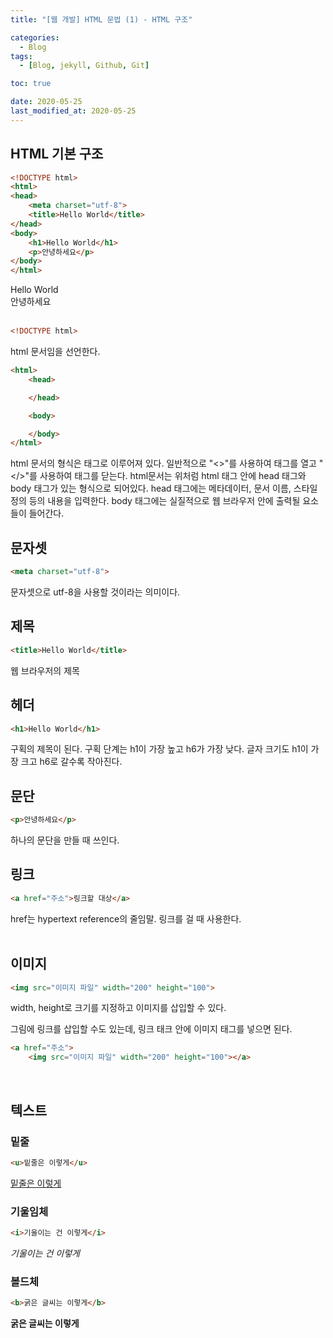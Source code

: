 ```yaml
---
title: "[웹 개발] HTML 문법 (1) - HTML 구조"

categories:
  - Blog
tags:
  - [Blog, jekyll, Github, Git]

toc: true

date: 2020-05-25
last_modified_at: 2020-05-25
---
```


## HTML 기본 구조
```html
<!DOCTYPE html>
<html>
<head>
    <meta charset="utf-8">
    <title>Hello World</title>
</head>
<body>
    <h1>Hello World</h1>
    <p>안녕하세요</p>
</body>
</html>
```

Hello World  
안녕하세요
<br><br>


```html
<!DOCTYPE html>
```
html 문서임을 선언한다.  <br>

```html
<html>
    <head>

    </head>

    <body>

    </body>
</html>
```
html 문서의 형식은 태그로 이루어져 있다. 일반적으로 "<>"를 사용하여 태그를 열고 "</>"를 사용하여 태그를 닫는다. html문서는 위처럼 html 태그 안에 head 태그와 body 태그가 있는 형식으로 되어있다. head 태그에는 메타데이터, 문서 이름, 스타일 정의 등의 내용을 입력한다. body 태그에는 실질적으로 웹 브라우저 안에 출력될 요소들이 들어간다.  <br>

## 문자셋
```html
<meta charset="utf-8">
```
문자셋으로 utf-8을 사용할 것이라는 의미이다.  <br>

## 제목
```html
<title>Hello World</title>
```
웹 브라우저의 제목  <br>

## 헤더
```html
<h1>Hello World</h1>
```
구획의 제목이 된다. 구획 단계는 h1이 가장 높고 h6가 가장 낮다. 글자 크기도 h1이 가장 크고 h6로 갈수록 작아진다.<br>

## 문단
```html
<p>안녕하세요</p>
```
하나의 문단을 만들 때 쓰인다.  <br>
## 링크
```html
<a href="주소">링크할 대상</a>
```
href는 hypertext reference의 줄임말. 링크를 걸 때 사용한다.  
<br>

## 이미지
```html
<img src="이미지 파일" width="200" height="100">
```
width, height로 크기를 지정하고 이미지를 삽입할 수 있다.  

그림에 링크를 삽입할 수도 있는데, 링크 태크 안에 이미지 태그를 넣으면 된다.
```html
<a href="주소">
    <img src="이미지 파일" width="200" height="100"></a>
```
<br>

## 텍스트
### 밑줄
```html
<u>밑줄은 이렇게</u>
```
<u>밑줄은 이렇게</u>  

### 기울임체
```html
<i>기울이는 건 이렇게</i>
```
*기울이는 건 이렇게*

### 볼드체
```html
<b>굵은 글씨는 이렇게</b>
```
**굵은 글씨는 이렇게**